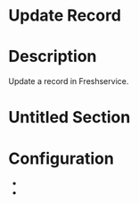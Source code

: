 ﻿# Update Record

# Description

Update a record in Freshservice.

# Untitled Section

# Configuration

* 
*
